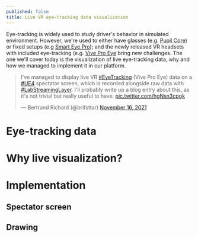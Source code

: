 ```yaml
---
published: false
title: Live VR eye-tracking data visualization
---
```

Eye-tracking is widely used to study driver's behavior in simulated environment. However, we're used to either have glasses (e.g. [Pupil Core](https://pupil-labs.com/products/core/)) or fixed setups (e.g [Smart Eye Pro](https://smarteye.se/research-instruments/se-pro/)); and the newly released VR headsets with included eye-tracking (e.g. [Vive Pro Eye](https://www.vive.com/eu/product/vive-pro-eye/overview/) bring new challenges. The one we'll cover today is the visualization of live eye-tracking data, why and how we managed to implement it in our platform.

<blockquote class="twitter-tweet"><p lang="en" dir="ltr">I&#39;ve managed to display live VR <a href="https://twitter.com/hashtag/EyeTracking?src=hash&amp;ref_src=twsrc%5Etfw">#EyeTracking</a> (Vive Pro Eye) data on a <a href="https://twitter.com/hashtag/UE4?src=hash&amp;ref_src=twsrc%5Etfw">#UE4</a> spectator screen, which is recorded alongside raw data with <a href="https://twitter.com/hashtag/LabStreamingLayer?src=hash&amp;ref_src=twsrc%5Etfw">#LabStreamingLayer</a>. I&#39;ll probably write up a blog entry about this, as it&#39;s not trivial but really useful to have. <a href="https://t.co/hgNsn3cpgk">pic.twitter.com/hgNsn3cpgk</a></p>&mdash; Bertrand Richard (@brifsttar) <a href="https://twitter.com/brifsttar/status/1460649252485570561?ref_src=twsrc%5Etfw">November 16, 2021</a></blockquote> <script async src="https://platform.twitter.com/widgets.js" charset="utf-8"></script>

# Eye-tracking data

# Why live visualization?

# Implementation

## Spectator screen

## Drawing

